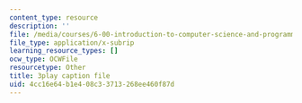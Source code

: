 ```yaml
---
content_type: resource
description: ''
file: /media/courses/6-00-introduction-to-computer-science-and-programming-fall-2008/4cc16e64b1e408c33713268ee460f87d_ENrAsRoR97I.srt
file_type: application/x-subrip
learning_resource_types: []
ocw_type: OCWFile
resourcetype: Other
title: 3play caption file
uid: 4cc16e64-b1e4-08c3-3713-268ee460f87d
---
```

